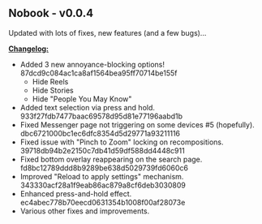 ## Nobook - v0.0.4

Updated with lots of fixes, new features (and a few bugs)...

<ins>**Changelog:**</ins>

* Added 3 new annoyance-blocking options! 87dcd9c084ac1ca8af1564bea95ff70714be155f
  - Hide Reels
  - Hide Stories
  - Hide "People You May Know"
* Added text selection via press and hold. 933f27fdb7477baac69578d95d81e77196aabd1b
* Fixed Messenger page not triggering on some devices #5 (hopefully). dbc6721000bc1ec6dfc8354d5d29771a93211116
* Fixed issue with "Pinch to Zoom" locking on recompositions. 39718db94b2e2150c7db41d59df588dd4448c911
* Fixed bottom overlay reappearing on the search page. fd8bc12789ddd8b9289be638d5029739fd6060c6
* Improved "Reload to apply settings" mechanism. 343330acf28a1f9eab86ac879a8cf6deb3030809
* Enhanced press-and-hold effect. ec4abec778b70eecd0631354b1008f00af28073e
* Various other fixes and improvements.
